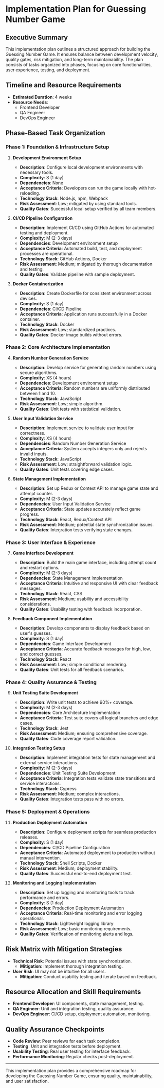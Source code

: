 # Implementation Plan for Guessing Number Game

## Executive Summary
This implementation plan outlines a structured approach for building the Guessing Number Game. It ensures balance between development velocity, quality gates, risk mitigation, and long-term maintainability. The plan consists of tasks organized into phases, focusing on core functionalities, user experience, testing, and deployment.

## Timeline and Resource Requirements
- **Estimated Duration**: 4 weeks
- **Resource Needs**: 
  - Frontend Developer
  - QA Engineer
  - DevOps Engineer

## Phase-Based Task Organization

### Phase 1: Foundation & Infrastructure Setup
1. **Development Environment Setup**
   - **Description**: Configure local development environments with necessary tools.
   - **Complexity**: S (1 day)
   - **Dependencies**: None
   - **Acceptance Criteria**: Developers can run the game locally with hot-reloading.
   - **Technology Stack**: Node.js, npm, Webpack
   - **Risk Assessment**: Low; mitigated by using standard tools.
   - **Quality Gates**: Successful local setup verified by all team members.

2. **CI/CD Pipeline Configuration**
   - **Description**: Implement CI/CD using GitHub Actions for automated testing and deployment.
   - **Complexity**: M (2-3 days)
   - **Dependencies**: Development environment setup
   - **Acceptance Criteria**: Automated build, test, and deployment processes are operational.
   - **Technology Stack**: GitHub Actions, Docker
   - **Risk Assessment**: Medium; mitigated by thorough documentation and testing.
   - **Quality Gates**: Validate pipeline with sample deployment.

3. **Docker Containerization**
   - **Description**: Create Dockerfile for consistent environment across devices.
   - **Complexity**: S (1 day)
   - **Dependencies**: CI/CD Pipeline
   - **Acceptance Criteria**: Application runs successfully in a Docker container.
   - **Technology Stack**: Docker
   - **Risk Assessment**: Low; standardized practices.
   - **Quality Gates**: Docker image builds without errors.

### Phase 2: Core Architecture Implementation
4. **Random Number Generation Service**
   - **Description**: Develop service for generating random numbers using secure algorithms.
   - **Complexity**: XS (4 hours)
   - **Dependencies**: Development environment setup
   - **Acceptance Criteria**: Random numbers are uniformly distributed between 1 and 10.
   - **Technology Stack**: JavaScript
   - **Risk Assessment**: Low; simple algorithm.
   - **Quality Gates**: Unit tests with statistical validation.

5. **User Input Validation Service**
   - **Description**: Implement service to validate user input for correctness.
   - **Complexity**: XS (4 hours)
   - **Dependencies**: Random Number Generation Service
   - **Acceptance Criteria**: System accepts integers only and rejects invalid inputs.
   - **Technology Stack**: JavaScript
   - **Risk Assessment**: Low; straightforward validation logic.
   - **Quality Gates**: Unit tests covering edge cases.

6. **State Management Implementation**
   - **Description**: Set up Redux or Context API to manage game state and attempt counter.
   - **Complexity**: M (2-3 days)
   - **Dependencies**: User Input Validation Service
   - **Acceptance Criteria**: State updates accurately reflect game progress.
   - **Technology Stack**: React, Redux/Context API
   - **Risk Assessment**: Medium; potential state synchronization issues.
   - **Quality Gates**: Integration tests verifying state changes.

### Phase 3: User Interface & Experience
7. **Game Interface Development**
   - **Description**: Build the main game interface, including attempt count and restart options.
   - **Complexity**: M (2-3 days)
   - **Dependencies**: State Management Implementation
   - **Acceptance Criteria**: Intuitive and responsive UI with clear feedback messages.
   - **Technology Stack**: React, CSS
   - **Risk Assessment**: Medium; usability and accessibility considerations.
   - **Quality Gates**: Usability testing with feedback incorporation.

8. **Feedback Component Implementation**
   - **Description**: Develop components to display feedback based on user's guesses.
   - **Complexity**: S (1 day)
   - **Dependencies**: Game Interface Development
   - **Acceptance Criteria**: Accurate feedback messages for high, low, and correct guesses.
   - **Technology Stack**: React
   - **Risk Assessment**: Low; simple conditional rendering.
   - **Quality Gates**: Unit tests for all feedback scenarios.

### Phase 4: Quality Assurance & Testing
9. **Unit Testing Suite Development**
   - **Description**: Write unit tests to achieve 90%+ coverage.
   - **Complexity**: M (2-3 days)
   - **Dependencies**: Core Architecture Implementation
   - **Acceptance Criteria**: Test suite covers all logical branches and edge cases.
   - **Technology Stack**: Jest
   - **Risk Assessment**: Medium; ensuring comprehensive coverage.
   - **Quality Gates**: Code coverage report validation.

10. **Integration Testing Setup**
    - **Description**: Implement integration tests for state management and external service interactions.
    - **Complexity**: M (2-3 days)
    - **Dependencies**: Unit Testing Suite Development
    - **Acceptance Criteria**: Integration tests validate state transitions and service interactions.
    - **Technology Stack**: Cypress
    - **Risk Assessment**: Medium; complex interactions.
    - **Quality Gates**: Integration tests pass with no errors.

### Phase 5: Deployment & Operations
11. **Production Deployment Automation**
    - **Description**: Configure deployment scripts for seamless production releases.
    - **Complexity**: S (1 day)
    - **Dependencies**: CI/CD Pipeline Configuration
    - **Acceptance Criteria**: Automated deployment to production without manual intervention.
    - **Technology Stack**: Shell Scripts, Docker
    - **Risk Assessment**: Medium; deployment stability.
    - **Quality Gates**: Successful end-to-end deployment test.

12. **Monitoring and Logging Implementation**
    - **Description**: Set up logging and monitoring tools to track performance and errors.
    - **Complexity**: S (1 day)
    - **Dependencies**: Production Deployment Automation
    - **Acceptance Criteria**: Real-time monitoring and error logging operational.
    - **Technology Stack**: Lightweight logging library
    - **Risk Assessment**: Low; basic monitoring requirements.
    - **Quality Gates**: Verification of monitoring alerts and logs.

## Risk Matrix with Mitigation Strategies
- **Technical Risk**: Potential issues with state synchronization.
  - **Mitigation**: Implement thorough integration testing.
- **User Risk**: UI may not be intuitive for all users.
  - **Mitigation**: Conduct usability testing and iterate based on feedback.

## Resource Allocation and Skill Requirements
- **Frontend Developer**: UI components, state management, testing.
- **QA Engineer**: Unit and integration testing, quality assurance.
- **DevOps Engineer**: CI/CD setup, deployment automation, monitoring.

## Quality Assurance Checkpoints
- **Code Review**: Peer reviews for each task completion.
- **Testing**: Unit and integration tests before deployment.
- **Usability Testing**: Real user testing for interface feedback.
- **Performance Monitoring**: Regular checks post-deployment.

---

This implementation plan provides a comprehensive roadmap for developing the Guessing Number Game, ensuring quality, maintainability, and user satisfaction.